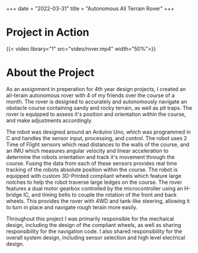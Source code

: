 +++
date = "2022-03-31"
title = "Autonomous All Terrain Rover"
+++
# Project in Action
{{< video library="1" src="video/rover.mp4" width="50%">}}

# About the Project
As an assignment in preperation for 4th year design projects, I created an all-terain autonomous rover with 4 of my friends over the course of a month. The rover is designed to accurately and autonomously navigate an obstacle course containing sandy and rocky terrain, as well as pit traps. The rover is equipped to assess it's position and orientation within the course, and make adjustments accordingly.

The robot was designed around an Arduino Uno, which was programmed in C and handles the sensor input, processing, and control. The robot uses 2 Time of Flight sensors which read distances to the walls of the course, and an IMU which measures angular velocity and linear acceleration to determine the robots orientation and track it's movement through the course. Fusing the data from each of these sensors provides real time tracking of the robots absolute position within the course. The robot is equipped with custom 3D-Printed compliant wheels which feature large notches to help the robot traverse large ledges on the course. The rover features a dual motor gearbox controlled by the microcontroller using an H-bridge IC, and timing belts to couple the rotation of the front and back wheels. This provides the rover with 4WD and tank-like steering, allowing it to turn in place and navigate rough terain more easily.

Throughout this project I was primarily responsible for the mechaical design, including the design of the compliant wheels, as well as sharing responsibility for the navigation code. I also shared responsibility for the overall system design, including sensor selection and high level electrical design.